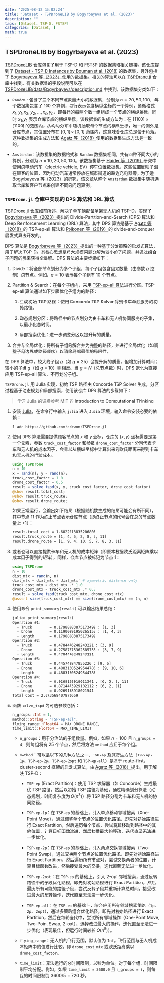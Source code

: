 ```yaml
---
date: '2025-08-12 15:02:24'
title: 'Dataset - TSPDroneLIB by Bogyrbayeva et al. (2023)'
description: ""
tags: [Dataset, TSP-D, FSTSP]
categories: [Dataset, ]
math: true
---
```


## TSPDroneLIB by Bogyrbayeva et al. (2023)

[TSPDroneLIB](https://github.com/chkwon/TSPDroneLIB) 仓库包含了用于 TSP-D 和 FSTSP 的数据集和相关链接。该仓库提到了 [Dataset - TSP-D Instances by Bouman et al. (2018)](https://chen-huaneng.github.io/2025/08/12/2025-08-12-2025-08-12-tsp-d-instances/) 的数据集，另外包括了 [Bogyrbayeva 等（2023）](https://doi.org/10.1016/j.trc.2022.103981)使用的数据集。相关的算法可以在 [TSPDrone.jl](https://github.com/chkwon/TSPDrone.jl) 仓库中找到。有关数据集的字段说明可以在 [TSPDroneLIB/data/Bogyrbayeva/description.md](https://github.com/chkwon/TSPDroneLIB/blob/main/data/Bogyrbayeva/description.md) 中找到。该数据集分类如下：

-   `Random：`包含了三个不同节点数量大小的数据集，分别为 $n = 20, 50, 100$，每个数据集包含了 100 个算例，每行表示包含横纵坐标的一个算例，遵循格式 $x_1,y_1,x_2,y_2,\dots,x_n,y_n$，即每行的每两个数一组组成一个节点的横纵坐标，同时 $x_1,y_1$ 表示仓库节点的横纵坐标。该数据集的生成方法为：在 $[1100]\times[1100]$ 的范围内，从均匀分布中随机抽取每个节点的横纵坐标，唯一的例外是仓库节点，其位置分布在 $[0,1]\times[0,1]$ 范围内，这意味着仓库总是位于角落。这种数据集的生成方法和 [Agatz 等（2018）](https://doi.org/10.1287/trsc.2017.0791)使用的数据集生成方法是一致的。

-   `Amsterdam：`该数据集的数据格式和 `Random` 数据集相同，共有四种不同大小的算例，分别为 $n = 10, 20, 50, 100$。该数据集基于 [Haider 等（2019）](https://doi.org/10.2139/ssrn.3480725)研究中使用的电动汽车（electric vehicle, EV）停车位置数据集。这些位置反映了潜在顾客的位置，因为电动汽车通常停放在城市街道的路边充电器旁。为了适 [Bogyrbayeva 等（2023）](https://doi.org/10.1016/j.trc.2022.103981)的研究，该文章从整个 `Amsterdam` 数据集中随机选取仓库和客户节点来创建不同的问题算例。

### `TSPDrone.jl` 仓库中实现的 DPS 算法和 DRL 算法

[TSPDrone.jl](https://github.com/chkwon/TSPDrone.jl) 仓库如前所述，解决了单车辆配备单架无人机的 TSP-D，实现了 [Bogyrbayeva 等（2023）](https://doi.org/10.1016/j.trc.2022.103981)提出的 Divide-Partition-and-Search (DPS) 算法和 Deep Reinforcement Learning (DRL) 算法，其中 DPS 算法是基于  [Agatz 等（2018）](https://doi.org/10.1287/trsc.2017.0791)的 TSP-ep-all 算法和 [Poikonen 等（2019）](https://doi.org/10.1287/ijoc.2018.0826)的 divide-and-conquer 启发式算法开发的。

DPS 算法是 [Bogyrbayeva 等（2023）](https://doi.org/10.1016/j.trc.2022.103981)提出的一种基于分治策略的启发式算法，用于解决 TSP-D。其核心思想是将大规模问题分解为较小的子问题，并通过组合子问题的解来获得全局解。DPS 算法的主要步骤如下：

1.  Divide：将全部节点划分为多个子组，每个子组包含固定数量（由参数 $g$ 控制）的节点。例如，$g = 10$ 表示每个子组有 10 个节点。

2.  Partition & Search：在每个子组内，采用 [TSP-ep-all 算法](https://doi.org/10.1287/trsc.2017.0791)进行分区。TSP-ep-all 算法通过如下步骤优化子组内的路径：

    1.  生成初始 TSP 路径：使用 Concorde TSP Solver 得到卡车单独服务的初始路径。

    2.  动态规划分区：将路径中的节点划分为由卡车和无人机协同服务的子集，以最小化总时间。

    3.  局部搜索优化：进一步调整分区以提升解的质量。

3.  合并与全局优化：将所有子组的解合并为完整的路径，并进行全局优化（如调整子组边界或路径顺序）以消除局部最优的局限性。

在 DPS 算法中，较大的子组 $g$（如 $g = 25$）会提升解的质量，但增加计算时间；较小的子组 $g$（如 $g = 10$）则相反。当 $g = N$（总节点数）时，DPS 退化为直接应用 TSP-ep-all 算法，不再划分子组。

`TSPDrone.jl` 用 Julia 实现，初始 TSP 路径由 Concorde TSP Solver 生成，分区过程基于动态规划和局部搜索，使用该仓库 DPS 算法的步骤如下：

> 学习 Julia 的课程参考 MIT 的 [Introduction to Computational Thinking](https://computationalthinking.mit.edu/)

1.  安装 [Julia](https://julialang.org/)，在命令行中输入 `julia` 进入 `Julia` 环境，输入命令安装必要的依赖：

    ```julia
    ] add https://github.com/chkwon/TSPDrone.jl
    ```

2.  使用 DPS 算法需要提供顾客节点的 $x$ 和 $y$ 坐标，仓库的 $(x, y)$ 坐标需要是第一个元素，参数 `truck_cost_factor` 和参数 `drone_cost_factor` 分别代表卡车和无人机的成本因子，会乘以从横纵坐标中计算出来的欧氏距离来得到卡车和无人机的行驶成本。

    ```julia
    using TSPDrone
    n = 10 
    x = rand(n); y = rand(n);
    truck_cost_factor = 1.0 
    drone_cost_factor = 0.5
    result = solve_tspd(x, y, truck_cost_factor, drone_cost_factor)
    @show result.total_cost;
    @show result.truck_route;
    @show result.drone_route;
    ```

    如果正常运行，会输出如下结果（根据随机数生成的结果可能会有所不同），其中节点 11 作为终止节点表示仓库节点（即终止节点的代号会在总的节点数量上 +1）：

    ``` txt
    result.total_cost = 1.6022013835206805
    result.truck_route = [1, 4, 5, 2, 8, 6, 11]
    result.drone_route = [1, 9, 4, 10, 5, 7, 8, 3, 11]
    ```

3.  或者也可以直接提供卡车和无人机的成本矩阵（即原本根据欧氏距离矩阵乘以成本因子得到的矩阵），同样，仓库节点被标记为节点 1：

    ```julia
    using TSPDrone
    n = 10 
    dist_mtx = rand(n, n)
    dist_mtx = dist_mtx + dist_mtx' # symmetric distance only
    truck_cost_mtx = dist_mtx .* 1.0
    drone_cost_mtx = truck_cost_mtx .* 0.5 
    result = solve_tspd(truck_cost_mtx, drone_cost_mtx)
    @assert size(truck_cost_mtx) == size(drone_cost_mtx) == (n, n)
    ```

4.  使用命令 `print_summary(result)` 可以输出结果总结：

    ``` txt
    julia> print_summary(result)
    Operation #1:
      - Truck        = 0.17988883875173492 : [1, 3]
      - Drone        = 0.11900891950265155 : [1, 4, 3]
      - Length       = 0.17988883875173492
    Operation #2:
      - Truck        = 0.4784476248243221 : [3, 9]
      - Drone        = 0.27587675362585756 : [3, 7, 9]
      - Length       = 0.4784476248243221
    Operation #3:
      - Truck        = 0.445749847855226 : [9, 6]
      - Drone        = 0.48831605249544785 : [9, 10, 6]
      - Length       = 0.48831605249544785
    Operation #4:
      - Truck        = 0.9269158918021541 : [6, 5, 8, 11]
      - Drone        = 0.8714473929102112 : [6, 2, 11]
      - Length       = 0.9269158918021541
    Total Cost = 2.073568407873659
    ```

5.  函数 `solve_tspd` 的可选参数包括：

    ```julia
    n_groups::Int = 1, 
    method::String = "TSP-ep-all", 
    flying_range::Float64 = MAX_DRONE_RANGE, 
    time_limit::Float64 = MAX_TIME_LIMIT
    ```

    -   `n_groups`：用于分治法的子组数量。例如，如果 $n = 100$ 且 `n_groups = 4`，则每组将有 25 个节点，然后将方法 `method` 应用于每个组。

    -   `method`：可以是以下的几种方法之一，`TSP-ep` 及其衍生方法（`TSP-ep-1p`、`TSP-ep-2p`、`TSP-ep-2opt` 和 `TSP-ep-all`）是基于 route-first，cluster-second 框架的启发式算法，由 [Agatz 等（2018）](https://doi.org/10.1287/trsc.2017.0791)提出，用于解决 TSP-D：
        -   `TSP-ep` (Exact Partition)：使用 TSP 求解器（如 Concorde）生成最优 TSP 路径，然后以初始 TSP 路径为基础，通过精确划分算法（动态规划，时间复杂度为 $O(n^3)$）将 TSP 路径分割为卡车和无人机的协同路径。

        -   `TSP-ep-1p`：在 `TSP-ep` 的基础上，引入单点移动邻域搜索（One-Point Move），通过调整单个节点的位置优化路径。即先对初始路径进行 Exact Partition，然后遍历每个节点，尝试将其移动到路径中的其他位置，计算目标函数改进，然后接受最大的移动，迭代直至无法进一步优化。

        -   `TSP-ep-2p`：在 `TSP-ep` 的基础上，引入两点交换邻域搜索（Two-Point Swap），通过交换两个节点的位置优化路径。即先对初始路径进行 Exact Partition，然后遍历所有节点对，尝试交换两者的位置，计算目标函数改进，然后接受最大的交换，迭代直至无法进一步优化。

        -   `TSP-ep-2opt`：在 `TSP-ep` 的基础上，引入 2-opt 邻域搜索，通过反转路径中的子段优化路径。即先对初始路径进行 Exact Partition，然后遍历所有可能的路径子段，尝试反转子段并重新计算总时间，接受改进最大的反转操作，迭代直至无法进一步优化。

        -   `TSP-ep-all`：在 `TSP-ep` 的基础上，综合应用所有邻域搜索策略（`1p`、`2p`、`2opt`），通过多策略组合优化路径。即先对初始路径进行 Exact Partition，然后在每轮迭代中，尝试所有邻域操作（One-Point Move, Two-Point Swap, 2-opt），选择改进最大的操作，迭代直至无法进一步优化（表现最佳，但运行时间较长 $O(n^5)$）。

    -   `flying_range`：无人机的飞行范围，默认值为 `Inf`。飞行范围与无人机成本矩阵中的值进行比较，即 `drone_cost_mtx` 或欧氏距离乘以 `drone_cost_factor`。

    -   `time_limit`：算法运行的总时间限制，以秒为单位。对于每个组，时间限制平均分配。例如，如果 `time_limit = 3600.0` 且 `n_groups = 5`，则每组的时间限制为 $3600/5=720$ 秒。

